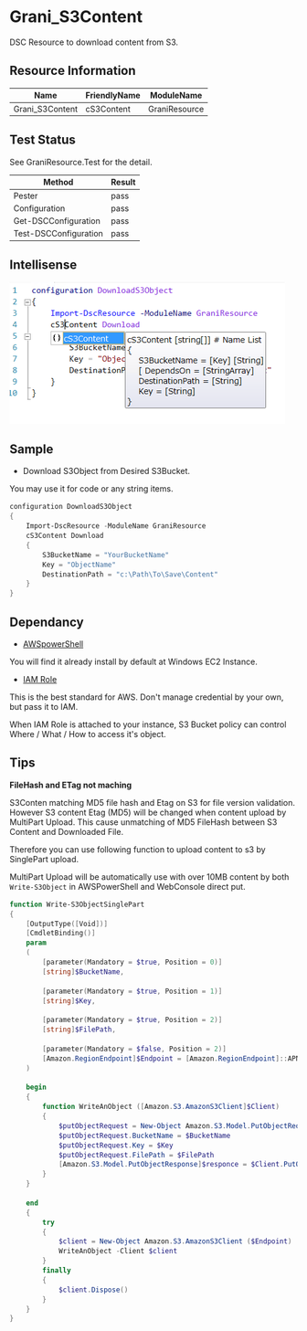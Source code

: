 Grani_S3Content
============

DSC Resource to download content from S3.

Resource Information
----

Name | FriendlyName | ModuleName 
-----|-----|-----
Grani_S3Content | cS3Content | GraniResource

Test Status
----

See GraniResource.Test for the detail.

Method | Result
----|----
Pester| pass
Configuration| pass
Get-DSCConfiguration| pass
Test-DSCConfiguration| pass

Intellisense
----

![](cS3Content.png)

Sample
----

- Download S3Object from Desired S3Bucket.

You may use it for code or any string items.

```powershell
configuration DownloadS3Object
{
    Import-DscResource -ModuleName GraniResource
    cS3Content Download
    {
        S3BucketName = "YourBucketName"
        Key = "ObjectName"
        DestinationPath = "c:\Path\To\Save\Content"
    }
}
```

Dependancy
----

- [AWSpowerShell](http://aws.amazon.com/powershell/) 

You will find it already install by default at Windows EC2 Instance.

- [IAM Role](http://docs.aws.amazon.com/AWSEC2/latest/UserGuide/iam-roles-for-amazon-ec2.html)

This is the best standard for AWS. Don't manage credential by your own, but pass it to IAM.

When IAM Role is attached to your instance, S3 Bucket policy can control Where / What / How to access it's object.

Tips
----

**FileHash and ETag not maching**

S3Conten matching MD5 file hash and Etag on S3 for file version validation. However S3 content Etag (MD5) will be changed when content upload by MultiPart Upload. This cause unmatching of MD5 FileHash between S3 Content and Downloaded File.

Therefore you can use following function to upload content to s3 by SinglePart upload.

MultiPart Upload will be automatically use with over 10MB content by both ```Write-S3Object``` in AWSPowerShell and WebConsole direct put.

```powershell
function Write-S3ObjectSinglePart
{
    [OutputType([Void])]
    [CmdletBinding()]
    param
    (
        [parameter(Mandatory = $true, Position = 0)]
        [string]$BucketName,
        
        [parameter(Mandatory = $true, Position = 1)]
        [string]$Key,
        
        [parameter(Mandatory = $true, Position = 2)]
        [string]$FilePath,

        [parameter(Mandatory = $false, Position = 2)]
        [Amazon.RegionEndpoint]$Endpoint = [Amazon.RegionEndpoint]::APNortheast1
    )

    begin
    {
        function WriteAnObject ([Amazon.S3.AmazonS3Client]$Client)
        {
            $putObjectRequest = New-Object Amazon.S3.Model.PutObjectRequest
            $putObjectRequest.BucketName = $BucketName
            $putObjectRequest.Key = $Key
            $putObjectRequest.FilePath = $FilePath
            [Amazon.S3.Model.PutObjectResponse]$responce = $Client.PutObject($putObjectRequest)
        }
    }

    end
    {
        try
        {
            $client = New-Object Amazon.S3.AmazonS3Client ($Endpoint)
            WriteAnObject -Client $client
        }
        finally
        {
            $client.Dispose()
        }
    }
}
``` 